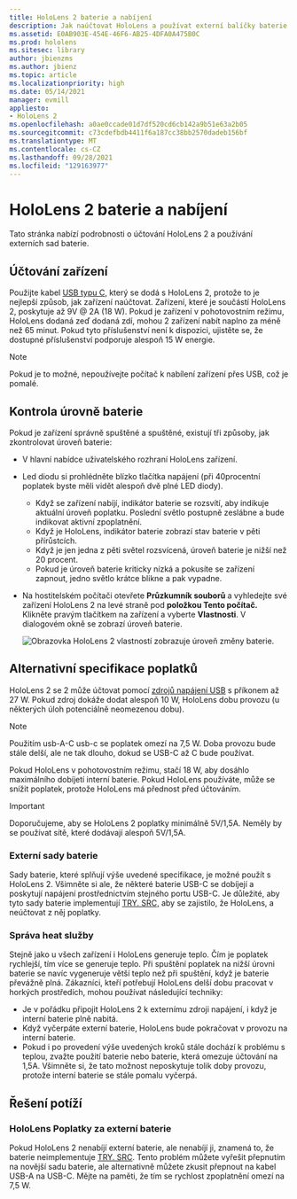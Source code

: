 ```yaml
---
title: HoloLens 2 baterie a nabíjení
description: Jak naúčtovat HoloLens a používat externí balíčky baterie.
ms.assetid: E0AB903E-454E-46F6-AB25-4DFA0A475B0C
ms.prod: hololens
ms.sitesec: library
author: jbienzms
ms.author: jbienz
ms.topic: article
ms.localizationpriority: high
ms.date: 05/14/2021
manager: evmill
appliesto:
- HoloLens 2
ms.openlocfilehash: a0ae0ccade01d7df520cd6cb142a9b51e63a2b05
ms.sourcegitcommit: c73cdefbdb4411f6a187cc38bb2570dadeb156bf
ms.translationtype: MT
ms.contentlocale: cs-CZ
ms.lasthandoff: 09/28/2021
ms.locfileid: "129163977"
---
```

# <a name="hololens-2-battery-and-charging"></a>HoloLens 2 baterie a nabíjení

Tato stránka nabízí podrobnosti o účtování HoloLens 2 a používání externích sad baterie.

## <a name="charging-the-device"></a>Účtování zařízení

Použijte kabel [USB typu C,](https://www.microsoft.com/en-us/p/microsoft-hololens-2-usb-c-charger-cable/8vj21f2z8pk5?rtc=1) který se dodá s HoloLens 2, protože to je nejlepší způsob, jak zařízení naúčtovat. Zařízení, které je součástí HoloLens 2, poskytuje až 9V @ 2A (18 W). Pokud je zařízení v pohotovostním režimu, HoloLens dodaná zeď dodaná zdí, mohou 2 zařízení nabít naplno za méně než 65 minut. Pokud tyto příslušenství není k dispozici, ujistěte se, že dostupné příslušenství podporuje alespoň 15 W energie.

> [!NOTE]
> Pokud je to možné, nepoužívejte počítač k nabílení zařízení přes USB, což je pomalé.

## <a name="checking-the-battery-charge-level"></a>Kontrola úrovně baterie
Pokud je zařízení správně spuštěné a spuštěné, existují tři způsoby, jak zkontrolovat úroveň baterie:

- V hlavní nabídce uživatelského rozhraní HoloLens zařízení.
- Led diodu si prohlédněte blízko tlačítka napájení (při 40procentní poplatek byste měli vidět alespoň dvě plné LED diody).
    - Když se zařízení nabíjí, indikátor baterie se rozsvítí, aby indikuje aktuální úroveň poplatku.  Poslední světlo postupně zeslábne a bude indikovat aktivní zpoplatnění.
    - Když je HoloLens, indikátor baterie zobrazí stav baterie v pěti přírůstcích.
    - Když je jen jedna z pěti světel rozsvícená, úroveň baterie je nižší než 20 procent.
    - Pokud je úroveň baterie kriticky nízká a pokusíte se zařízení zapnout, jedno světlo krátce blikne a pak vypadne.
- Na hostitelském počítači otevřete **Průzkumník souborů** a vyhledejte své zařízení HoloLens 2 na levé straně pod **položkou Tento počítač.** Klikněte pravým tlačítkem na zařízení a vyberte **Vlastnosti**. V dialogovém okně se zobrazí úroveň baterie.

   ![Obrazovka HoloLens 2 vlastností zobrazuje úroveň změny baterie.](images/ResetRecovery2.png)

## <a name="alternative-charging-specifications"></a>Alternativní specifikace poplatků

HoloLens 2 se 2 může účtovat pomocí [zdrojů napájení USB](https://www.usb.org/usb-charger-pd) s příkonem až 27 W. Pokud zdroj dokáže dodat alespoň 10 W, HoloLens dobu provozu (u některých úloh potenciálně neomezenou dobu). 

> [!NOTE]
> Použitím usb-A-C usb-c se poplatek omezí na 7,5 W. Doba provozu bude stále delší, ale ne tak dlouho, dokud se USB-C až C bude používat.

Pokud HoloLens v pohotovostním režimu, stačí 18 W, aby dosáhlo maximálního dobíjetí interní baterie. Pokud HoloLens používáte, může se snížit poplatek, protože HoloLens má přednost před účtováním.

> [!IMPORTANT]
> Doporučujeme, aby se HoloLens 2 poplatky minimálně 5V/1,5A. Neměly by se používat sítě, které dodávají alespoň 5V/1,5A. 

### <a name="external-battery-packs"></a>Externí sady baterie

Sady baterie, které splňují výše uvedené specifikace, je možné použít s HoloLens 2. Všimněte si ale, že některé baterie USB-C se dobíjejí a poskytují napájení prostřednictvím stejného portu USB-C. Je důležité, aby tyto sady baterie implementují [TRY. SRC,](https://usb.org/document-library/usb-type-cr-cable-and-connector-specification-revision-20) aby se zajistilo, že HoloLens, a neúčtovat z něj poplatky. 

### <a name="managing-heat"></a>Správa heat služby

Stejně jako u všech zařízení i HoloLens generuje teplo. Čím je poplatek rychlejší, tím více se generuje teplo. Při spuštění poplatek na nižší úrovni baterie se navíc vygeneruje větší teplo než při spuštění, když je baterie převážně plná. Zákazníci, kteří potřebují HoloLens delší dobu pracovat v horkých prostředích, mohou používat následující techniky:

- Je v pořádku připojit HoloLens 2 k externímu zdroji napájení, i když je interní baterie plně nabitá.
- Když vyčerpáte externí baterie, HoloLens bude pokračovat v provozu na interní baterie.    
- Pokud i po provedení výše uvedených kroků stále dochází k problému s teplou, zvažte použití baterie nebo baterie, která omezuje účtování na 1,5A. Všimněte si, že tato možnost neposkytuje tolik doby provozu, protože interní baterie se stále pomalu vyčerpá.

## <a name="troubleshooting"></a>Řešení potíží


### <a name="hololens-charges-external-battery"></a>HoloLens Poplatky za externí baterie
Pokud HoloLens 2 nenabíjí externí baterie, ale nenabíjí ji, znamená to, že baterie neimplementuje [TRY. SRC](https://usb.org/document-library/usb-type-cr-cable-and-connector-specification-revision-20). Tento problém můžete vyřešit přepnutím na novější sadu baterie, ale alternativně můžete zkusit přepnout na kabel USB-A na USB-C. Mějte na paměti, že tím se rychlost zpoplatnění omezí na 7,5 W.
